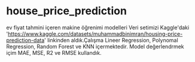 # house_price_prediction
ev fiyat tahmini içeren makine öğrenimi modelleri 
Veri setimizi Kaggle'daki 'https://www.kaggle.com/datasets/muhammadbinimran/housing-price-prediction-data' linkinden aldık.Çalışma Lineer Regression, Polynomal Regression, Random Forest ve KNN içermektedir. Model değerlendrmek içim MAE, MSE, R2 ve RMSE kullandık.
